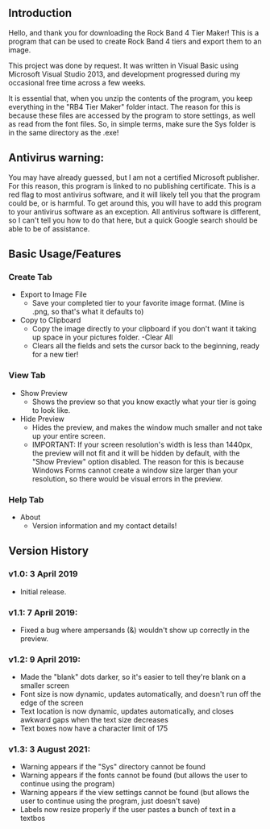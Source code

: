 ## Introduction

Hello, and thank you for downloading the Rock Band 4 Tier Maker! This is a program that can be used to create Rock Band 4 tiers and export them to an image.

This project was done by request. It was written in Visual Basic using Microsoft Visual Studio 2013,
and development progressed during my occasional free time across a few weeks.

It is essential that, when you unzip the contents of the program, you keep everything in the "RB4 Tier Maker"
folder intact. The reason for this is because these files are accessed by the program to store settings, as
well as read from the font files. So, in simple terms, make sure the Sys folder is in the same directory
as the .exe!

## Antivirus warning:

You may have already guessed, but I am not a certified Microsoft publisher. For this reason, this program
is linked to no publishing certificate. This is a red flag to most antivirus software, and it will likely tell
you that the program could be, or is harmful. To get around this, you will have to add this program to your
antivirus software as an exception. All antivirus software is different, so I can't tell you how to do that
here, but a quick Google search should be able to be of assistance.

## Basic Usage/Features
### Create Tab
- Export to Image File
  - Save your completed tier to your favorite image format. (Mine is .png, so that's what it defaults to)
- Copy to Clipboard
  - Copy the image directly to your clipboard if you don't want it taking up space in your pictures folder.
-Clear All
  - Clears all the fields and sets the cursor back to the beginning, ready for a new tier!

### View Tab
- Show Preview
  - Shows the preview so that you know exactly what your tier is going to look like.
- Hide Preview
  - Hides the preview, and makes the window much smaller and not take up your entire screen.          
  - IMPORTANT: If your screen resolution's width is less than 1440px, the preview will not fit and it will be hidden by default, with the "Show Preview" option disabled. The reason for this is because Windows Forms cannot create a window size larger than your resolution, so there would be visual errors in the preview.                                                

### Help Tab
- About
  - Version information and my contact details!

## Version History

### v1.0: 3 April 2019
- Initial release.

### v1.1: 7 April 2019:
- Fixed a bug where ampersands (&) wouldn't show up correctly in the preview.

### v1.2: 9 April 2019:
- Made the "blank" dots darker, so it's easier to tell they're blank on a smaller screen
- Font size is now dynamic, updates automatically, and doesn't run off the edge of the screen
- Text location is now dynamic, updates automatically, and closes awkward gaps when the text size decreases
- Text boxes now have a character limit of 175

### v1.3: 3 August 2021:
- Warning appears if the "Sys" directory cannot be found
- Warning appears if the fonts cannot be found (but allows the user to continue using the program)
- Warning appears if the view settings cannot be found (but allows the user to continue using the program, just doesn't save)
- Labels now resize properly if the user pastes a bunch of text in a textbos